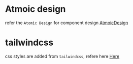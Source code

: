 # Atmoic design

refer the `Atomic Design` for component design [AtmoicDesign](https://bradfrost.com/blog/post/atomic-web-design/)

# tailwindcss

css styles are added from `tailwindcss`, refere here [Here](https://tailwindcss.com/)
